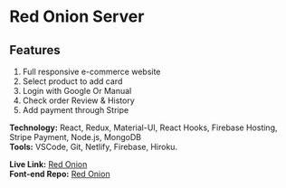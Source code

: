 # Red Onion Server


## Features 
1. Full responsive e-commerce website
2. Select product to add card
3. Login with Google Or Manual
4. Check order Review & History
5. Add payment through Stripe

**Technology:** React, Redux, Material-UI, React Hooks, Firebase Hosting, Stripe Payment, Node.js, MongoDB\
**Tools:** VSCode, Git, Netlify, Firebase, Hiroku.

**Live Link:** [Red Onion](https://red-onion-simple-restaurant.web.app/)\
**Font-end Repo:** [Red Onion](https://github.com/mdmaruf43/red-onion)